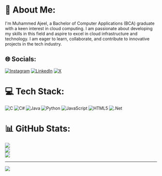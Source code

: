 # 💫 About Me:
I'm Muhammed Ajeel, a Bachelor of Computer Applications (BCA) graduate with a keen interest in cloud computing. I am passionate about developing my skills in this field and aspire to excel in cloud infrastructure and technology. I am eager to learn, collaborate, and contribute to innovative projects in the tech industry.


## 🌐 Socials:
[![Instagram](https://img.shields.io/badge/Instagram-%23E4405F.svg?logo=Instagram&logoColor=white)](https://instagram.com/https://www.instagram.com/4jeel_/) [![LinkedIn](https://img.shields.io/badge/LinkedIn-%230077B5.svg?logo=linkedin&logoColor=white)](https://linkedin.com/in/https://www.linkedin.com/in/muhammed-ajeel-8678ba324/) [![X](https://img.shields.io/badge/X-black.svg?logo=X&logoColor=white)](https://x.com/https://x.com/4jeel_) 

# 💻 Tech Stack:
![C](https://img.shields.io/badge/c-%2300599C.svg?style=for-the-badge&logo=c&logoColor=white) ![C#](https://img.shields.io/badge/c%23-%23239120.svg?style=for-the-badge&logo=csharp&logoColor=white) ![Java](https://img.shields.io/badge/java-%23ED8B00.svg?style=for-the-badge&logo=openjdk&logoColor=white) ![Python](https://img.shields.io/badge/python-3670A0?style=for-the-badge&logo=python&logoColor=ffdd54) ![JavaScript](https://img.shields.io/badge/javascript-%23323330.svg?style=for-the-badge&logo=javascript&logoColor=%23F7DF1E) ![HTML5](https://img.shields.io/badge/html5-%23E34F26.svg?style=for-the-badge&logo=html5&logoColor=white) ![.Net](https://img.shields.io/badge/.NET-5C2D91?style=for-the-badge&logo=.net&logoColor=white)
# 📊 GitHub Stats:
![](https://github-readme-stats.vercel.app/api?username=Ajeel-cypt&theme=dark&hide_border=false&include_all_commits=false&count_private=false)<br/>
![](https://github-readme-streak-stats.herokuapp.com/?user=Ajeel-cypt&theme=dark&hide_border=false)<br/>
![](https://github-readme-stats.vercel.app/api/top-langs/?username=Ajeel-cypt&theme=dark&hide_border=false&include_all_commits=false&count_private=false&layout=compact)

---
[![](https://visitcount.itsvg.in/api?id=Ajeel-cypt&icon=0&color=0)](https://visitcount.itsvg.in)

<!-- Proudly created with GPRM ( https://gprm.itsvg.in ) -->
